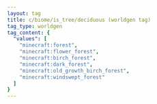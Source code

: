 ```yaml
---
layout: tag
title: c/biome/is_tree/deciduous (worldgen tag)
tag_type: worldgen
tag_content: {
  "values": [
    "minecraft:forest",
    "minecraft:flower_forest",
    "minecraft:birch_forest",
    "minecraft:dark_forest",
    "minecraft:old_growth_birch_forest",
    "minecraft:windswept_forest"
  ]
}
---
```

